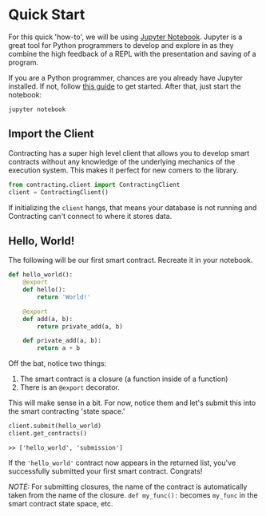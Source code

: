 # Quick Start
For this quick 'how-to', we will be using [Jupyter Notebook](https://jupyter.org/). Jupyter is a great tool for Python programmers to develop and explore in as they combine the high feedback of a REPL with the presentation and saving of a program.

If you are a Python programmer, chances are you already have Jupyter installed. If not, follow [this guide](https://jupyter.readthedocs.io/en/latest/install.html) to get started. After that, just start the notebook:

```
jupyter notebook
```

## Import the Client
Contracting has a super high level client that allows you to develop smart contracts without any knowledge of the underlying mechanics of the execution system. This makes it perfect for new comers to the library.

```python
from contracting.client import ContractingClient
client = ContractingClient()
```
If initializing the `client` hangs, that means your database is not running and Contracting can't connect to where it stores data.

## Hello, World!
The following will be our first smart contract. Recreate it in your notebook.

```python
def hello_world():
	@export
	def hello():
		return 'World!'

	@export
	def add(a, b):
		return private_add(a, b)

	def private_add(a, b):
		return a + b
```

Off the bat, notice two things:

 1. The smart contract is a closure (a function inside of a function)
 2. There is an `@export` decorator.

 This will make sense in a bit. For now, notice them and let's submit this into the smart contracting 'state space.'

```python
client.submit(hello_world)
client.get_contracts()
```
```pythyon
>> ['hello_world', 'submission']
```

If the `'hello_world'` contract now appears in the returned list, you've successfully submitted your first smart contract. Congrats!

*NOTE:* For submitting closures, the name of the contract is automatically taken from the name of the closure. `def my_func():` becomes `my_func` in the smart contract state space, etc.
